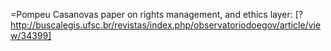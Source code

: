 =Pompeu Casanovas paper on rights management, and ethics layer: [?http://buscalegis.ufsc.br/revistas/index.php/observatoriodoegov/article/view/34399]


